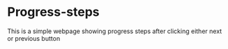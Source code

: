# Progress-steps
This is a simple webpage showing progress steps after clicking either next or previous button 
